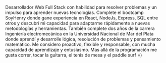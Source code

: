

Desarrollador Web Full Stack con habilidad para resolver problemas y un impulso para aprender nuevas tecnologías. Complete el bootcamp SoyHenry donde gane experiencia en React, NodeJs, Express, SQL entre otros y descubrí mi capacidad para adaptarme rápidamente a nuevas metodologías y herramientas.
También complete dos años de la carrera Ingeniería electromecánica en la Universidad Nacional de Mar del Plata donde aprendí y desarrolle lógica, resolución de problemas y pensamiento matemático.
Me considero proactivo, flexible y responsable, con mucha capacidad de aprendizaje y entusiasmo.
Mas allá de la programación me gusta correr, tocar la guitarra, el tenis de mesa y el paddle surf =)
